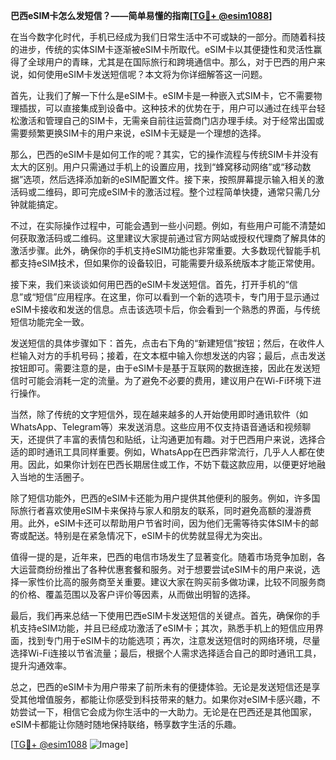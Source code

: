 **巴西eSIM卡怎么发短信？——简单易懂的指南[[TG💪+ @esim1088](https://t.me/s/esim1088)]**

在当今数字化时代，手机已经成为我们日常生活中不可或缺的一部分。而随着科技的进步，传统的实体SIM卡逐渐被eSIM卡所取代。eSIM卡以其便捷性和灵活性赢得了全球用户的青睐，尤其是在国际旅行和跨境通信中。那么，对于巴西的用户来说，如何使用eSIM卡发送短信呢？本文将为你详细解答这一问题。

首先，让我们了解一下什么是eSIM卡。eSIM卡是一种嵌入式SIM卡，它不需要物理插拔，可以直接集成到设备中。这种技术的优势在于，用户可以通过在线平台轻松激活和管理自己的SIM卡，无需亲自前往运营商门店办理手续。对于经常出国或需要频繁更换SIM卡的用户来说，eSIM卡无疑是一个理想的选择。

那么，巴西的eSIM卡是如何工作的呢？其实，它的操作流程与传统SIM卡并没有太大的区别。用户只需通过手机上的设置应用，找到“蜂窝移动网络”或“移动数据”选项，然后选择添加新的eSIM配置文件。接下来，按照屏幕提示输入相关的激活码或二维码，即可完成eSIM卡的激活过程。整个过程简单快捷，通常只需几分钟就能搞定。

不过，在实际操作过程中，可能会遇到一些小问题。例如，有些用户可能不清楚如何获取激活码或二维码。这里建议大家提前通过官方网站或授权代理商了解具体的激活步骤。此外，确保你的手机支持eSIM功能也非常重要。大多数现代智能手机都支持eSIM技术，但如果你的设备较旧，可能需要升级系统版本才能正常使用。

接下来，我们来谈谈如何用巴西的eSIM卡发送短信。首先，打开手机的“信息”或“短信”应用程序。在这里，你可以看到一个新的选项卡，专门用于显示通过eSIM卡接收和发送的信息。点击该选项卡后，你会看到一个熟悉的界面，与传统短信功能完全一致。

发送短信的具体步骤如下：首先，点击右下角的“新建短信”按钮；然后，在收件人栏输入对方的手机号码；接着，在文本框中输入你想发送的内容；最后，点击发送按钮即可。需要注意的是，由于eSIM卡是基于互联网的数据连接，因此在发送短信时可能会消耗一定的流量。为了避免不必要的费用，建议用户在Wi-Fi环境下进行操作。

当然，除了传统的文字短信外，现在越来越多的人开始使用即时通讯软件（如WhatsApp、Telegram等）来发送消息。这些应用不仅支持语音通话和视频聊天，还提供了丰富的表情包和贴纸，让沟通更加有趣。对于巴西用户来说，选择合适的即时通讯工具同样重要。例如，WhatsApp在巴西非常流行，几乎人人都在使用。因此，如果你计划在巴西长期居住或工作，不妨下载这款应用，以便更好地融入当地的生活圈子。

除了短信功能外，巴西的eSIM卡还能为用户提供其他便利的服务。例如，许多国际旅行者喜欢使用eSIM卡来保持与家人和朋友的联系，同时避免高额的漫游费用。此外，eSIM卡还可以帮助用户节省时间，因为他们无需等待实体SIM卡的邮寄或配送。特别是在紧急情况下，eSIM卡的优势就显得尤为突出。

值得一提的是，近年来，巴西的电信市场发生了显著变化。随着市场竞争加剧，各大运营商纷纷推出了各种优惠套餐和服务。对于想要尝试eSIM卡的用户来说，选择一家性价比高的服务商至关重要。建议大家在购买前多做功课，比较不同服务商的价格、覆盖范围以及客户评价等因素，从而做出明智的选择。

最后，我们再来总结一下使用巴西eSIM卡发送短信的关键点。首先，确保你的手机支持eSIM功能，并且已经成功激活了eSIM卡；其次，熟悉手机上的短信应用界面，找到专门用于eSIM卡的功能选项；再次，注意发送短信时的网络环境，尽量选择Wi-Fi连接以节省流量；最后，根据个人需求选择适合自己的即时通讯工具，提升沟通效率。

总之，巴西的eSIM卡为用户带来了前所未有的便捷体验。无论是发送短信还是享受其他增值服务，都能让你感受到科技带来的魅力。如果你对eSIM卡感兴趣，不妨尝试一下，相信它会成为你生活中的一大助力。无论是在巴西还是其他国家，eSIM卡都能让你随时随地保持联络，畅享数字生活的乐趣。

[[TG💪+ @esim1088](https://t.me/s/esim1088) ![Image](https://i.postimg.cc/4NQfJmqS/Snipaste-2025-05-13-00-14-12.png)]